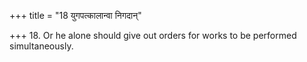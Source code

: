 +++
title = "18 युगपत्कालान्वा निगदान्"

+++
18. Or he alone should give out orders for works to be performed simultaneously.
